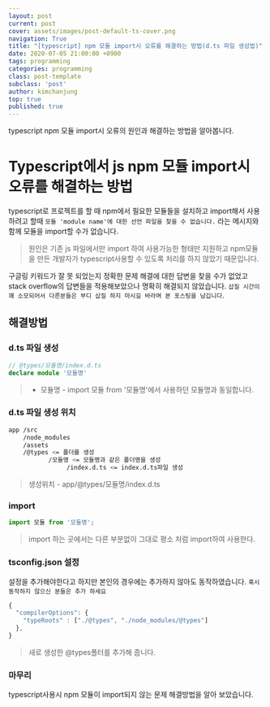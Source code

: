 ```yaml
---
layout: post
current: post
cover: assets/images/post-default-ts-cover.png
navigation: True
title: "[typescript] npm 모듈 import시 오류를 해결하는 방법(d.ts 파일 생성법)"
date: 2020-07-05 21:00:00 +0900
tags: programming
categories: programming
class: post-template
subclass: 'post'
author: kimchanjung
top: true
published: true
---
```


typescript npm 모듈 import시 오류의 원인과 해결하는 방법을 알아봅니다.


# Typescript에서 js npm 모듈 import시 오류를 해결하는 방법
typescript로 프로젝트를 할 때 npm에서 필요한 모듈들을 설치하고 import해서 사용하려고 할때 `모듈 'module name'에 대한 선언 파일을 찾을 수 없습니다.` 라는 메시지와 함께 모듈을 import할 수가 없습니다.
> 원인은 기존 js 파일에서만 import 하여 사용가능한 형태만 지원하고 npm모듈을 만든 개발자가 typescript사용할 수 있도록 처리를 하지 않았기 때문입니다.

구글링 키워드가 잘 못 되었는지 정확한 문제 해결에 대한 답변을 찾을 수가 없었고 stack overflow의 답변들을 적용해보았으나 명확히 해결되지 않았습니다. `삽질 시간이 꽤 소모되어서 다른분들은 부디 삽질 하지 마시길 바라며 본 포스팅을 남깁니다`.

## 해결방법
### d.ts 파일 생성
```typescript
// @types/모듈명/index.d.ts 
declare module '모듈명'
```
> - 모듈명 - import 모듈 from '모듈명'에서 사용하던 모듈명과 동일합니다.

### d.ts 파일 생성 위치
```bash
app /src
    /node_modules
    /assets
    /@types <= 폴더를 생성
           /모듈명 <= 모듈명과 같은 폴더명을 생성
                /index.d.ts <= index.d.ts파일 생성
```
> 생성위치 - app/@types/모듈명/index.d.ts 

### import
```typescript
import 모듈 from '모듈명';
```
> import 하는 곳에서는 다른 부분없이 그대로 평소 처럼 import하여 사용한다.

### tsconfig.json 설정
설정을 추가해야한다고 하지만 본인의 경우에는 추가하지 않아도 동작하였습니다. `혹시 동작하지 않으신 분들은 추가 하세요`
```javascript
{
  "compilerOptions": {
    "typeRoots" : ["./@types", "./node_modules/@types"]
  },
}
```
> 새로 생성한 @types폴터를 추가해 줍니다.

### 마무리
typescript사용시 npm 모듈이 import되지 않는 문제 해결방법을 알아 보았습니다.